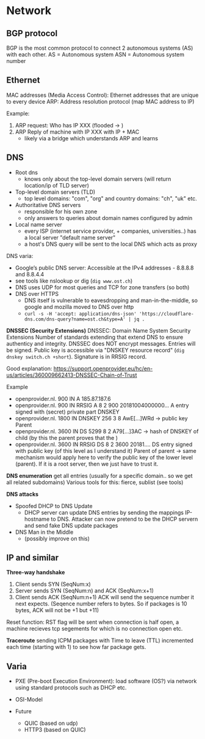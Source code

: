 # Network

## BGP protocol

BGP is the most common protocol to connect 2 autonomous systems (AS) with each other.
AS = Autonomous system
ASN = Autonomous system number

## Ethernet

MAC addresses (Media Access Control): Ethernet addresses that are unique to every device
ARP: Address resolution protocol (map MAC address to IP)

Example:

1. ARP request: Who has IP XXX (flooded -> )
2. ARP Reply of machine with IP XXX with IP + MAC
   - likely via a bridge which understands ARP and learns

## DNS

- Root dns
  - knows only about the top-level domain servers (will return location/ip of TLD server)
- Top-level domain servers (TLD)
  - top level domains: "com", "org" and country domains: "ch", "uk" etc.
- Authoritative DNS servers
  - responsible for his own zone
  - only answers to queries about domain names configured by admin
- Local name server
  - every ISP (internet service provider, + companies, universities..) has a local server "default name server"
  - a host's DNS query will be sent to the local DNS which acts as proxy

DNS varia:

- Google’s public DNS server: Accessible at the IPv4 addresses - 8.8.8.8 and 8.8.4.4
- see tools like nslookup or dig (`dig www.ost.ch`)
- DNS uses UDP for most queries and TCP for zone transfers (so both)
- DNS over HTTPS
  - DNS itself is vulnerable to eavesdropping and man-in-the-middle, so google and mozilla moved to DNS over http
  - `curl -s -H 'accept: application/dns-json' 'https://cloudflare-dns.com/dns-query?name=ost.ch&type=A' | jq .`

**DNSSEC (Security Extensions)**
DNSSEC: Domain Name System Security Extensions
Number of standards extending that extend DNS to ensure authenticy and integrity. DNSSEC does NOT encrypt messages.
Entries will be signed. Public key is accessible via "DNSKEY resource record" (`dig dnskey switch.ch +short`). Signature is in RRSIG record.

Good explanation: https://support.openprovider.eu/hc/en-us/articles/360009662413-DNSSEC-Chain-of-Trust

Example

- openprovider.nl. 900 IN A 185.87.187.6
- openprovider.nl. 900 IN RRSIG A 8 2 900 20181004000000... A entry signed with (secret) private part DNSKEY
- openprovider.nl. 1800 IN DNSKEY 256 3 8 AwE[...]WRd -> public key
  Parent
- openprovider.nl. 3600 IN DS 5299 8 2 A79[...]3AC -> hash of DNSKEY of child (by this the parent proves that the )
- openprovider.nl. 3600 IN RRSIG DS 8 2 3600 20181.... DS entry signed with public key (of this level as I understand it)
  Parent of parent -> same mechanism would apply here to verify the public key of the lower level (parent). If it is a root server, then we just have to trust it.

**DNS enumeration**
get all entries (usually for a specific domain.. so we get all related subdomains)
Various tools for this: fierce, sublist (see tools)

**DNS attacks**

- Spoofed DHCP to DNS Update
  - DHCP server can update DNS entries by sending the mappings IP-hostname to DNS. Attacker can now pretend to be the DHCP servern and send fake DNS update packages
- DNS Man in the Middle
  - (possibly improve on this)

## IP and similar

**Three-way handshake**

1. Client sends SYN (SeqNum:x)
2. Server sends SYN (SeqNum:n) and ACK (SeqNum:x+1)
3. Client sends ACK (SeqNum:n+1)
   ACK will send the sequence number it next expects. (Seqence number refers to bytes. So if packages is 10 bytes, ACK will not be +1 but +11)

Reset function: RST flag will be sent when connection is half open, a machine recieves tcp segements for which is no connection open etc.

**Traceroute**
sending ICPM packages with Time to leave (TTL) incremented each time (starting with 1) to see how far package gets.

## Varia

- PXE (Pre-boot Execution Environment): load software (OS?) via network using standard protocols such as DHCP etc.

- OSI-Model
- Future
  - QUIC (based on udp)
  - HTTP3 (based on QUIC)
